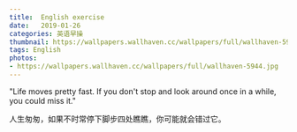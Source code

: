 ```yaml
---
title:  English exercise
date:   2019-01-26
categories: 英语早操
thumbnail: https://wallpapers.wallhaven.cc/wallpapers/full/wallhaven-5944.jpg
tags: English
photos:
- https://wallpapers.wallhaven.cc/wallpapers/full/wallhaven-5944.jpg
---
```


"Life moves pretty fast. If you don't stop and look around once in a while, you could miss it."
<p>人生匆匆，如果不时常停下脚步四处瞧瞧，你可能就会错过它。</p>
